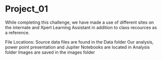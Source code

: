 # Project_01

While completing this challenge, we have made a use of different sites on the internate and Xpert Learning Assistant in addition to class recources as a reference.


File Locations:
Source data files are found in the Data folder 
Our analysis, power point presentation and Jupiter Notebooks are  located in Analysis folder
Images are saved in the images folder
